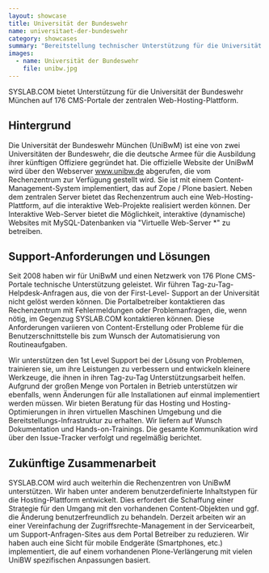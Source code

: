 ```yaml
---
layout: showcase
title: Universität der Bundeswehr
name: universitaet-der-bundeswehr
category: showcases
summary: "Bereitstellung technischer Unterstützung für die Universität der Bundeswehr München auf 176 CMS-Portale der zentralen Web-Hosting-Plattform."
images:
  - name: Universität der Bundeswehr
    file: unibw.jpg
---
```


SYSLAB.COM bietet Unterstützung für die Universität der Bundeswehr München auf 176 CMS-Portale der zentralen Web-Hosting-Plattform.

## Hintergrund
Die Universität der Bundeswehr München (UniBwM) ist eine von zwei Universitäten der Bundeswehr, die die deutsche Armee für die Ausbildung ihrer künftigen Offiziere gegründet hat. Die offizielle Website der UniBwM wird über den Webserver www.unibw.de abgerufen, die vom Rechenzentrum zur Verfügung gestellt wird. Sie ist mit einem Content-Management-System implementiert, das auf Zope / Plone basiert. Neben dem zentralen Server bietet das Rechenzentrum auch eine Web-Hosting-Plattform, auf die interaktive Web-Projekte realisiert werden können. Der Interaktive Web-Server bietet die Möglichkeit, interaktive (dynamische) Websites mit MySQL-Datenbanken via "Virtuelle Web-Server *" zu betreiben.

## Support-Anforderungen und Lösungen
Seit 2008 haben wir für UniBwM und einen Netzwerk von 176 Plone CMS-Portale technische Unterstützung geleistet. Wir führen Tag-zu-Tag-Helpdesk-Anfragen aus, die von der First-Level- Support an der Universität nicht gelöst werden können. Die Portalbetreiber kontaktieren das Rechenzentrum mit Fehlermeldungen oder Problemanfragen, die, wenn nötig, im Gegenzug SYSLAB.COM kontaktieren können. Diese Anforderungen variieren von Content-Erstellung oder Probleme für die Benutzerschnittstelle bis zum Wunsch der Automatisierung von Routineaufgaben.

Wir unterstützen den 1st Level Support bei der Lösung von Problemen, trainieren sie, um ihre Leistungen zu verbessern und entwickeln kleinere Werkzeuge, die ihnen in ihren Tag-zu-Tag Unterstützungsarbeit helfen. Aufgrund der großen Menge von Portalen in Betrieb unterstützen wir ebenfalls, wenn Änderungen für alle Installationen auf einmal implementiert werden müssen. Wir bieten Beratung für das Hosting und Hosting-Optimierungen in ihren virtuellen Maschinen Umgebung und die Bereitstellungs-Infrastruktur zu erhalten. Wir liefern auf Wunsch Dokumentation und Hands-on-Trainings. Die gesamte Kommunikation wird über den Issue-Tracker verfolgt und regelmäßig berichtet.

## Zukünftige Zusammenarbeit
SYSLAB.COM wird auch weiterhin die Rechenzentren von UniBwM unterstützen. Wir haben unter anderem benutzerdefinierte Inhaltstypen für die Hosting-Plattform entwickelt. Dies erfordert die Schaffung einer Strategie für den Umgang mit den vorhandenen Content-Objekten und ggf. die Änderung benutzerfreundlich zu behandeln. Derzeit arbeiten wir an einer Vereinfachung der Zugriffsrechte-Management in der Servicearbeit, um Support-Anfragen-Sites aus dem Portal Betreiber zu reduzieren. Wir haben auch eine Sicht für mobile Endgeräte (Smartphones, etc.)  implementiert, die auf einem vorhandenen Plone-Verlängerung mit vielen UniBW spezifischen Anpassungen basiert.